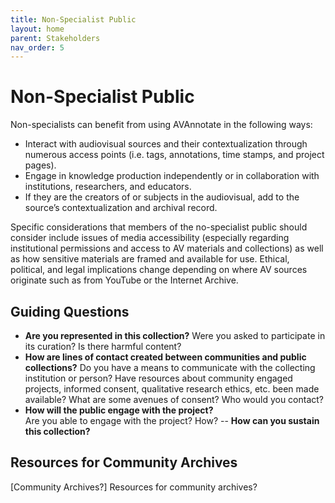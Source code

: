 ```yaml
---
title: Non-Specialist Public
layout: home
parent: Stakeholders
nav_order: 5
---
```

# Non-Specialist Public
Non-specialists can benefit from using AVAnnotate in the following ways:
- Interact with audiovisual sources and their contextualization through numerous access points (i.e. tags, annotations, time stamps, and project pages).
- Engage in knowledge production independently or in collaboration with institutions, researchers, and educators.
- If they are the creators of or subjects in the audiovisual, add to the source’s contextualization and archival record.

Specific considerations that members of the no-specialist public should consider  include issues of media accessibility (especially regarding institutional permissions and access to AV materials and collections) as well as how sensitive materials are framed and available for use. Ethical, political, and legal implications change depending on where AV sources originate such as from YouTube or the Internet Archive.  

## Guiding Questions
- **Are you represented in this collection?** 
Were you asked to participate in its curation? Is there harmful content? 
- **How are lines of contact created between communities and public collections?**
Do you have a means to communicate with the collecting institution or person? Have resources about community engaged projects, informed consent, qualitative research ethics, etc. been made available? What are some avenues of consent? Who would you contact? 
- **How will the public engage with the project?**  
Are you able to engage with the project? How?
-- **How can you sustain this collection?**

 ## Resources for Community Archives
[Community Archives?]
Resources for community archives? 
